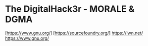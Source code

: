 # The DigitalHack3r - MORALE & DGMA
[https://www.gnu.org/]
[https://sourcefoundry.org/]
https://lwn.net/
https://www.gnu.org/
